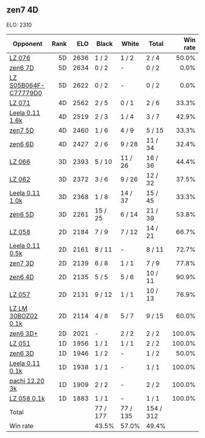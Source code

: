 ## zen7 4D ##

ELO: 2310

Opponent | Rank | ELO | Black | White | Total | Win rate
---------|-----:|----:|-------|-------|-------|-------:
[LZ 076](LZ%20076.md) | 5D | 2636 | 1 / 2 | 1 / 2 | 2 / 4 | 50.0%
[zen6 7D](zen6%207D.md) | 5D | 2634 | 0 / 2 | - | 0 / 2 | 0.0%
[LZ S05B064F-C77779D0](LZ%20S05B064F-C77779D0.md) | 5D | 2622 | 0 / 2 | - | 0 / 2 | 0.0%
[LZ 071](LZ%20071.md) | 4D | 2562 | 2 / 5 | 0 / 1 | 2 / 6 | 33.3%
[Leela 0.11 1.6k](Leela%200.11%201.6k.md) | 4D | 2519 | 2 / 3 | 1 / 4 | 3 / 7 | 42.9%
[zen7 5D](zen7%205D.md) | 4D | 2460 | 1 / 6 | 4 / 9 | 5 / 15 | 33.3%
[zen6 6D](zen6%206D.md) | 4D | 2427 | 2 / 6 | 9 / 28 | 11 / 34 | 32.4%
[LZ 066](LZ%20066.md) | 3D | 2393 | 5 / 10 | 11 / 26 | 16 / 36 | 44.4%
[LZ 062](LZ%20062.md) | 3D | 2372 | 3 / 6 | 9 / 26 | 12 / 32 | 37.5%
[Leela 0.11 1.0k](Leela%200.11%201.0k.md) | 3D | 2368 | 1 / 8 | 14 / 37 | 15 / 45 | 33.3%
[zen6 5D](zen6%205D.md) | 3D | 2261 | 15 / 25 | 6 / 14 | 21 / 39 | 53.8%
[LZ 058](LZ%20058.md) | 2D | 2184 | 7 / 9 | 7 / 12 | 14 / 21 | 66.7%
[Leela 0.11 0.5k](Leela%200.11%200.5k.md) | 2D | 2161 | 8 / 11 | - | 8 / 11 | 72.7%
[zen7 3D](zen7%203D.md) | 2D | 2139 | 6 / 8 | 1 / 1 | 7 / 9 | 77.8%
[zen6 4D](zen6%204D.md) | 2D | 2135 | 5 / 5 | 5 / 6 | 10 / 11 | 90.9%
[LZ 057](LZ%20057.md) | 2D | 2131 | 9 / 12 | 1 / 1 | 10 / 13 | 76.9%
[LZ LM 30BOZ02 0.1k](LZ%20LM%2030BOZ02%200.1k.md) | 2D | 2114 | 4 / 8 | 5 / 7 | 9 / 15 | 60.0%
[zen6 3D+](zen6%203D+.md) | 2D | 2021 | - | 2 / 2 | 2 / 2 | 100.0%
[LZ 051](LZ%20051.md) | 1D | 1956 | 1 / 1 | 1 / 1 | 2 / 2 | 100.0%
[zen6 3D](zen6%203D.md) | 1D | 1946 | 1 / 2 | - | 1 / 2 | 50.0%
[Leela 0.11 0.1k](Leela%200.11%200.1k.md) | 1D | 1938 | 1 / 1 | - | 1 / 1 | 100.0%
[pachi 12.20 3k](pachi%2012.20%203k.md) | 1D | 1909 | 2 / 2 | - | 2 / 2 | 100.0%
[LZ 058 0.1k](LZ%20058%200.1k.md) | 1D | 1883 | 1 / 1 | - | 1 / 1 | 100.0%
Total | | | 77 / 177 | 77 / 135 | 154 / 312 | 
Win rate| | | 43.5% | 57.0% | 49.4% | 
